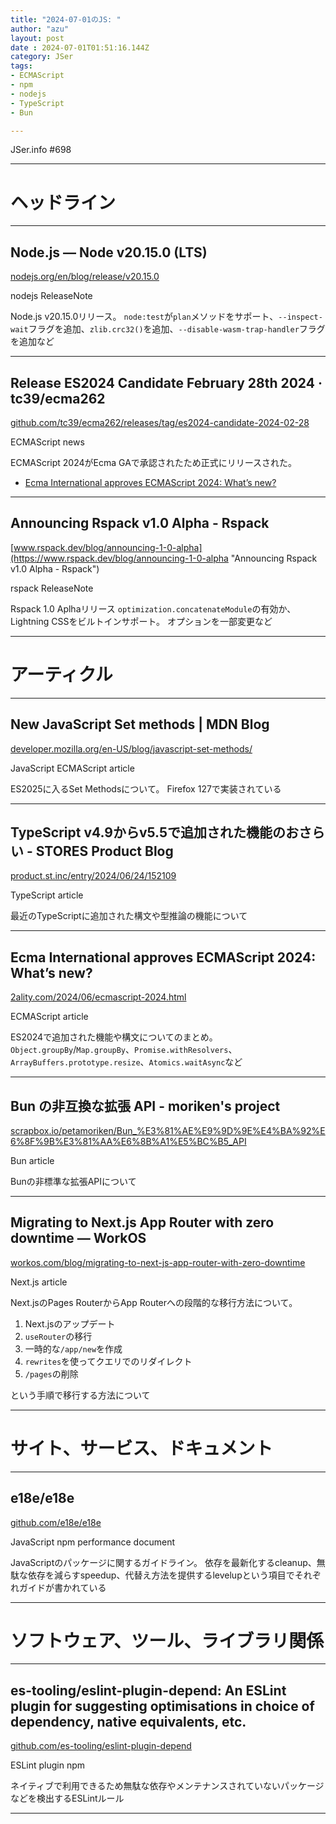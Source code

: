 ```yaml
---
title: "2024-07-01のJS: "
author: "azu"
layout: post
date : 2024-07-01T01:51:16.144Z
category: JSer
tags:
- ECMAScript
- npm
- nodejs
- TypeScript
- Bun

---
```


JSer.info #698

----

<h1 class="site-genre">ヘッドライン</h1>

----

## Node.js — Node v20.15.0 (LTS)
[nodejs.org/en/blog/release/v20.15.0](https://nodejs.org/en/blog/release/v20.15.0 "Node.js — Node v20.15.0 (LTS)")
<p class="jser-tags jser-tag-icon"><span class="jser-tag">nodejs</span> <span class="jser-tag">ReleaseNote</span></p>

Node.js v20.15.0リリース。
`node:test`が`plan`メソッドをサポート、`--inspect-wait`フラグを追加、`zlib.crc32()`を追加、`--disable-wasm-trap-handler`フラグを追加など


----

## Release ES2024 Candidate February 28th 2024 · tc39/ecma262
[github.com/tc39/ecma262/releases/tag/es2024-candidate-2024-02-28](https://github.com/tc39/ecma262/releases/tag/es2024-candidate-2024-02-28 "Release ES2024 Candidate February 28th 2024 · tc39/ecma262")
<p class="jser-tags jser-tag-icon"><span class="jser-tag">ECMAScript</span> <span class="jser-tag">news</span></p>

ECMAScript 2024がEcma GAで承認されたため正式にリリースされた。

- [Ecma International approves ECMAScript 2024: What’s new?](https://2ality.com/2024/06/ecmascript-2024.html "Ecma International approves ECMAScript 2024: What’s new?")

----

## Announcing Rspack v1.0 Alpha - Rspack
[www.rspack.dev/blog/announcing-1-0-alpha](https://www.rspack.dev/blog/announcing-1-0-alpha "Announcing Rspack v1.0 Alpha - Rspack")
<p class="jser-tags jser-tag-icon"><span class="jser-tag">rspack</span> <span class="jser-tag">ReleaseNote</span></p>

Rspack 1.0 Aplhaリリース
`optimization.concatenateModule`の有効か、Lightning CSSをビルトインサポート。
オプションを一部変更など


----
<h1 class="site-genre">アーティクル</h1>

----

## New JavaScript Set methods | MDN Blog
[developer.mozilla.org/en-US/blog/javascript-set-methods/](https://developer.mozilla.org/en-US/blog/javascript-set-methods/ "New JavaScript Set methods | MDN Blog")
<p class="jser-tags jser-tag-icon"><span class="jser-tag">JavaScript</span> <span class="jser-tag">ECMAScript</span> <span class="jser-tag">article</span></p>

ES2025に入るSet Methodsについて。
Firefox 127で実装されている


----

## TypeScript v4.9からv5.5で追加された機能のおさらい - STORES Product Blog
[product.st.inc/entry/2024/06/24/152109](https://product.st.inc/entry/2024/06/24/152109 "TypeScript v4.9からv5.5で追加された機能のおさらい - STORES Product Blog")
<p class="jser-tags jser-tag-icon"><span class="jser-tag">TypeScript</span> <span class="jser-tag">article</span></p>

最近のTypeScriptに追加された構文や型推論の機能について


----

## Ecma International approves ECMAScript 2024: What’s new?
[2ality.com/2024/06/ecmascript-2024.html](https://2ality.com/2024/06/ecmascript-2024.html "Ecma International approves ECMAScript 2024: What’s new?")
<p class="jser-tags jser-tag-icon"><span class="jser-tag">ECMAScript</span> <span class="jser-tag">article</span></p>

ES2024で追加された機能や構文についてのまとめ。
`Object.groupBy`/`Map.groupBy`、`Promise.withResolvers`、`ArrayBuffers.prototype.resize`、`Atomics.waitAsync`など


----

## Bun の非互換な拡張 API - moriken&#039;s project
[scrapbox.io/petamoriken/Bun\_%E3%81%AE%E9%9D%9E%E4%BA%92%E6%8F%9B%E3%81%AA%E6%8B%A1%E5%BC%B5\_API](https://scrapbox.io/petamoriken/Bun_%E3%81%AE%E9%9D%9E%E4%BA%92%E6%8F%9B%E3%81%AA%E6%8B%A1%E5%BC%B5_API "Bun の非互換な拡張 API - moriken&#039;s project")
<p class="jser-tags jser-tag-icon"><span class="jser-tag">Bun</span> <span class="jser-tag">article</span></p>

Bunの非標準な拡張APIについて


----

## Migrating to Next.js App Router with zero downtime — WorkOS
[workos.com/blog/migrating-to-next-js-app-router-with-zero-downtime](https://workos.com/blog/migrating-to-next-js-app-router-with-zero-downtime "Migrating to Next.js App Router with zero downtime — WorkOS")
<p class="jser-tags jser-tag-icon"><span class="jser-tag">Next.js</span> <span class="jser-tag">article</span></p>

Next.jsのPages RouterからApp Routerへの段階的な移行方法について。

1. Next.jsのアップデート
2. `useRouter`の移行
3. 一時的な`/app/new`を作成
4. `rewrites`を使ってクエリでのリダイレクト
5. `/pages`の削除

という手順で移行する方法について


----
<h1 class="site-genre">サイト、サービス、ドキュメント</h1>

----

## e18e/e18e
[github.com/e18e/e18e](https://github.com/e18e/e18e "e18e/e18e")
<p class="jser-tags jser-tag-icon"><span class="jser-tag">JavaScript</span> <span class="jser-tag">npm</span> <span class="jser-tag">performance</span> <span class="jser-tag">document</span></p>

JavaScriptのパッケージに関するガイドライン。
依存を最新化するcleanup、無駄な依存を減らすspeedup、代替え方法を提供するlevelupという項目でそれぞれガイドが書かれている


----
<h1 class="site-genre">ソフトウェア、ツール、ライブラリ関係</h1>

----

## es-tooling/eslint-plugin-depend: An ESLint plugin for suggesting optimisations in choice of dependency, native equivalents, etc.
[github.com/es-tooling/eslint-plugin-depend](https://github.com/es-tooling/eslint-plugin-depend "es-tooling/eslint-plugin-depend: An ESLint plugin for suggesting optimisations in choice of dependency, native equivalents, etc.")
<p class="jser-tags jser-tag-icon"><span class="jser-tag">ESLint</span> <span class="jser-tag">plugin</span> <span class="jser-tag">npm</span></p>

ネイティブで利用できるため無駄な依存やメンテナンスされていないパッケージなどを検出するESLintルール


----
